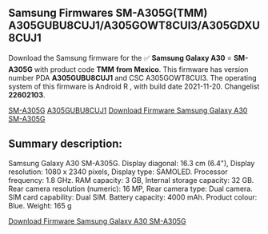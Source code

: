 <h2>Samsung Firmwares SM-A305G(TMM) A305GUBU8CUJ1/A305GOWT8CUI3/A305GDXU8CUJ1</h2>
Download the Samsung firmware for the ✅ <strong>Samsung Galaxy A30 </strong> ⭐ <strong>SM-A305G</strong> with product code <strong>TMM</strong> <strong> from Mexico</strong>. This firmware has version number PDA <strong>A305GUBU8CUJ1</strong> and CSC A305GOWT8CUI3. The operating system of this firmware is Android R , with build date 2021-11-20. Changelist <strong>22602103</strong>.


[SM-A305G](https://samfirm.shop/samsung/model/SM-A305G)
[A305GUBU8CUJ1](https://samfirm.shop/samsung/pda/A305GUBU8CUJ1)
[Download Firmware Samsung Galaxy A30 SM-A305G](https://samfirm.shop/samsung/firmware/476488)
<h2>Summary description:</h2>
<p>Samsung Galaxy A30 SM-A305G. Display diagonal: 16.3 cm (6.4"), Display resolution: 1080 x 2340 pixels, Display type: SAMOLED. Processor frequency: 1.8 GHz. RAM capacity: 3 GB, Internal storage capacity: 32 GB. Rear camera resolution (numeric): 16 MP, Rear camera type: Dual camera. SIM card capability: Dual SIM. Battery capacity: 4000 mAh. Product colour: Blue. Weight: 165 g</p>


[Download Firmware Samsung Galaxy A30 SM-A305G](https://samfirm.shop/samsung/firmware/476488)
